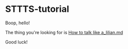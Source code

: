 # STTTS-tutorial

Boop, hello!

The thing you're looking for is [How to talk like a_lilian.md](https://github.com/a-lilian/STTTS-tutorial/blob/main/How%20to%20talk%20like%20a_lilian.md)

Good luck!
